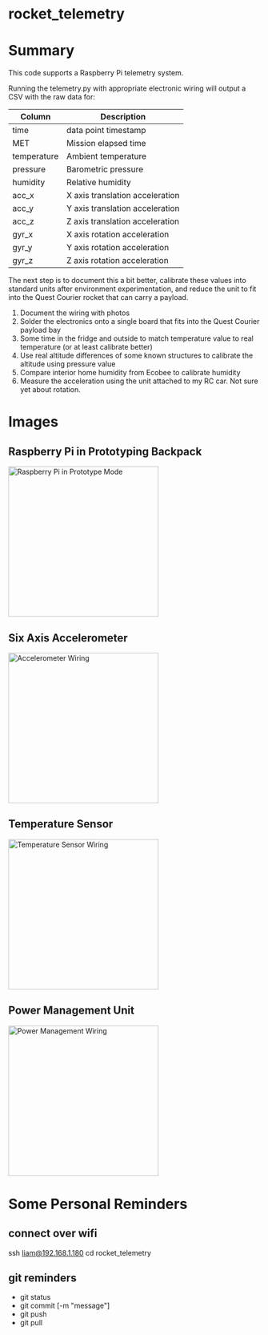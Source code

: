# rocket_telemetry

# Summary

This code supports a Raspberry Pi telemetry system.

Running the telemetry.py with appropriate electronic wiring will output a CSV with the raw data for:

| Column | Description |
| ------ | ----------- |
| time| data point timestamp |
| MET | Mission elapsed time |
| temperature | Ambient temperature |
| pressure | Barometric pressure |
| humidity | Relative humidity |
| acc_x |X axis translation acceleration |
| acc_y | Y axis translation acceleration |
| acc_z | Z axis translation acceleration |
| gyr_x | X axis rotation acceleration |
| gyr_y | Y axis rotation acceleration |
| gyr_z | Z axis rotation acceleration |

The next step is to document this a bit better, calibrate these values into standard units after environment experimentation, and reduce the unit to fit into the Quest Courier rocket that can carry a payload.

1. Document the wiring with photos
1. Solder the electronics onto a single board that fits into the Quest Courier payload bay
1. Some time in the fridge and outside to match temperature value to real temperature (or at least calibrate better)
1. Use real altitude differences of some known structures to calibrate the altitude using pressure value
1. Compare interior home humidity from Ecobee to calibrate humidity
1. Measure the acceleration using the unit attached to my RC car. Not sure yet about rotation.

# Images

## Raspberry Pi in Prototyping Backpack

<img src="images/raspberrypi.jpg" alt="Raspberry Pi in Prototype Mode" width="300" />

## Six Axis Accelerometer

<img src="images/accelerometer.jpg" alt="Accelerometer Wiring" width="300" />

## Temperature Sensor

<img src="images/temperature_sensor.jpg" alt="Temperature Sensor Wiring" width="300" />

## Power Management Unit

<img src="images/new_powermanagement.jpg" alt="Power Management Wiring" width="300" />

# Some Personal Reminders

## connect over wifi

ssh liam@192.168.1.180
cd rocket_telemetry

## git reminders

* git status
* git commit [-m "message"]
* git push
* git pull
